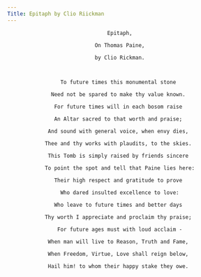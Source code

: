 ```yaml
---
Title: Epitaph by Clio Riickman
---
```


                                    Epitaph,

                                On Thomas Paine,

                                by Clio Rickman.



                     To future times this monumental stone

                  Need not be spared to make thy value known.

                   For future times will in each bosom raise

                   An Altar sacred to that worth and praise;

                 And sound with general voice, when envy dies,

                Thee and thy works with plaudits, to the skies.

                 This Tomb is simply raised by friends sincere

                To point the spot and tell that Paine lies here:

                   Their high respect and gratitude to prove

                     Who dared insulted excellence to love:

                   Who leave to future times and better days

                Thy worth I appreciate and proclaim thy praise;

                    For future ages must with loud acclaim -

                 When man will live to Reason, Truth and Fame,

                 When Freedom, Virtue, Love shall reign below,

                 Hail him! to whom their happy stake they owe.
